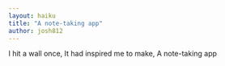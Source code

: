 ```yaml
---
layout: haiku
title: "A note-taking app"
author: josh812
---
```


I hit a wall once,
It had inspired me to make,
A note-taking app